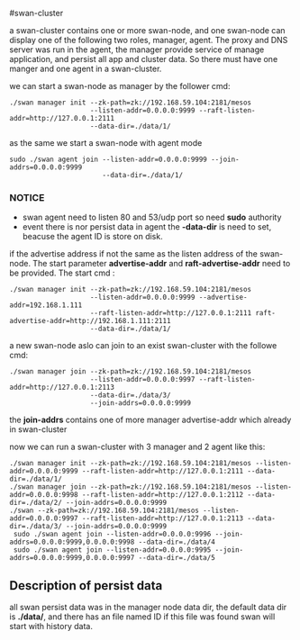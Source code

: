 #swan-cluster

  a swan-cluster contains one or more swan-node, and one swan-node can display one of the following two roles, manager, agent. 
The proxy and DNS server was run in the agent, the manager provide service of manage application, and persist all app and cluster data.
So there must have one manger and one agent in a swan-cluster.

  we can start a swan-node as manager by the follower cmd:
```
./swan manager init --zk-path=zk://192.168.59.104:2181/mesos 
                    --listen-addr=0.0.0.0:9999 --raft-listen-addr=http://127.0.0.1:2111 
                    --data-dir=./data/1/
```

 as the same we start a swan-node with agent mode
```
sudo ./swan agent join --listen-addr=0.0.0.0:9999 --join-addrs=0.0.0.0:9999
                       --data-dir=./data/1/
```
### NOTICE
* swan agent need to listen 80 and 53/udp port so need **sudo** authority
* event there is nor persist data in agent the **-data-dir** is need to set, beacuse the agent ID is store on disk.

 if the advertise address if not the same as the listen address of the swan-node. The start parameter **advertise-addr** and
**raft-advertise-addr** need to be provided. The start cmd :
```
./swan manager init --zk-path=zk://192.168.59.104:2181/mesos 
                    --listen-addr=0.0.0.0:9999 --advertise-addr=192.168.1.111
                    --raft-listen-addr=http://127.0.0.1:2111 raft-advertise-addr=http://192.168.1.111:2111
                    --data-dir=./data/1/
```

 a new swan-node aslo can join to an exist swan-cluster with the followe cmd:
```
./swan manager join --zk-path=zk://192.168.59.104:2181/mesos 
                    --listen-addr=0.0.0.0:9997 --raft-listen-addr=http://127.0.0.1:2113
                    --data-dir=./data/3/
                    --join-addrs=0.0.0.0:9999
```
 the **join-addrs** contains one of more manager advertise-addr which already in swan-cluster

  now we can run a swan-cluster with 3 manager and 2 agent like this:
```
./swan manager init --zk-path=zk://192.168.59.104:2181/mesos --listen-addr=0.0.0.0:9999 --raft-listen-addr=http://127.0.0.1:2111 --data-dir=./data/1/
./swan manager join --zk-path=zk://192.168.59.104:2181/mesos --listen-addr=0.0.0.0:9998 --raft-listen-addr=http://127.0.0.1:2112 --data-dir=./data/2/ --join-addrs=0.0.0.0:9999
./swan --zk-path=zk://192.168.59.104:2181/mesos --listen-addr=0.0.0.0:9997 --raft-listen-addr=http://127.0.0.1:2113 --data-dir=./data/3/ --join-addrs=0.0.0.0:9999
 sudo ./swan agent join --listen-addr=0.0.0.0:9996 --join-addrs=0.0.0.0:9999,0.0.0.0:9998 --data-dir=./data/4
 sudo ./swan agent join --listen-addr=0.0.0.0:9995 --join-addrs=0.0.0.0:9999,0.0.0.0:9997 --data-dir=./data/5
```

## Description of persist data
  all swan persist data was in the manager node data dir, the default data dir is **./data/**, and there has an file named ID if this file was found swan will start with history data.
